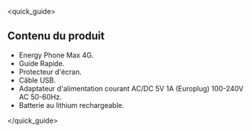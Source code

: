 <quick_guide>
## Contenu du produit

*	Energy Phone Max 4G.
*	Guide Rapide.
*	Protecteur d'écran.
*	Câble USB.
*	Adaptateur d'alimentation courant AC/DC 5V 1A (Europlug) 100-240V AC 50-60Hz.
* Batterie au lithium rechargeable.

</quick_guide>

